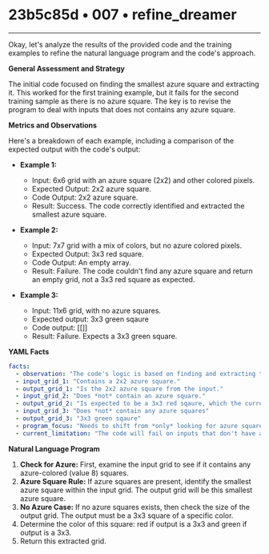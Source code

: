 # 23b5c85d • 007 • refine_dreamer

---
Okay, let's analyze the results of the provided code and the training examples to refine the natural language program and the code's approach.

**General Assessment and Strategy**

The initial code focused on finding the smallest azure square and extracting it. This worked for the first training example, but it fails for the second training sample as there is no azure square. The key is to revise the program to deal with inputs that does not contains any azure square.

**Metrics and Observations**

Here's a breakdown of each example, including a comparison of the expected output with the code's output:

*   **Example 1:**
    *   Input: 6x6 grid with an azure square (2x2) and other colored pixels.
    *   Expected Output: 2x2 azure square.
    *   Code Output: 2x2 azure square.
    *   Result: Success. The code correctly identified and extracted the smallest azure square.

*   **Example 2:**
    *   Input: 7x7 grid with a mix of colors, but no azure colored pixels.
    *   Expected Output: 3x3 red square.
    *   Code Output: An empty array.
    *   Result: Failure. The code couldn't find any azure square and return an empty grid, not a 3x3 red square as expected.

*   **Example 3:**
    *  Input: 11x6 grid, with no azure squares.
    *  Expected output: 3x3 green sqaure
    *  Code output: \[\[]]
    *  Result: Failure. Expects a 3x3 green square.

**YAML Facts**

```yaml
facts:
  - observation: "The code's logic is based on finding and extracting the *smallest* azure square."
  - input_grid_1: "Contains a 2x2 azure square."
  - output_grid_1: "Is the 2x2 azure square from the input."
  - input_grid_2: "Does *not* contain an azure square."
  - output_grid_2: "Is expected to be a 3x3 red sqaure, which the current code does *not* address."
  - input_grid_3: "Does *not* contain any azure squares"
  - output_grid_3: "3x3 green sqaure"
  - program_focus: "Needs to shift from *only* looking for azure squares to a more general rule that handles other cases."
  - current_limitation: "The code will fail on inputs that don't have any azure square"
```

**Natural Language Program**

1.  **Check for Azure:** First, examine the input grid to see if it contains any azure-colored (value 8) squares.
2.  **Azure Square Rule:** If azure squares are present, identify the smallest azure square within the input grid. The output grid will be this smallest azure square.
3.  **No Azure Case:** If no azure squares exists, then check the size of the output grid. The output must be a 3x3 square of a specific color.
4. Determine the color of this square: red if output is a 3x3 and green if output is a 3x3.
5. Return this extracted grid.


